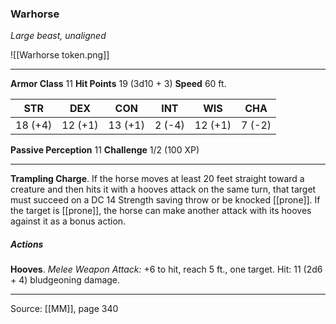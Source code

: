 ### Warhorse
_Large beast, unaligned_

![[Warhorse token.png]]


---

**Armor Class** 11
**Hit Points** 19 (3d10 + 3)
**Speed** 60 ft.

| STR     | DEX     | CON     | INT     | WIS     | CHA     |
|---------|---------|---------|---------|---------|---------|
| 18 (+4) | 12 (+1) | 13 (+1) | 2 (-4) | 12 (+1) | 7 (-2) |

**Passive Perception** 11
**Challenge** 1/2 (100 XP)

---

**Trampling Charge**. If the horse moves at least 20 feet straight toward a creature and then hits it with a hooves attack on the same turn, that target must succeed on a DC 14 Strength saving throw or be knocked [[prone]]. If the target is [[prone]], the horse can make another attack with its hooves against it as a bonus action.

##### Actions
**Hooves**. _Melee Weapon Attack:_ +6 to hit, reach 5 ft., one target. Hit: 11 (2d6 + 4) bludgeoning damage.


---

Source: [[MM]], page 340